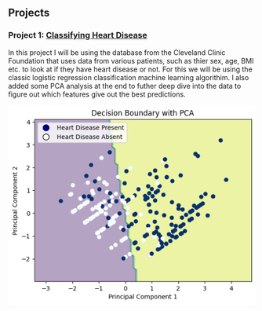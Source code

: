 
## Projects

### Project 1: [Classifying Heart Disease](https://github.com/harjaap7b/Classifying-Heart-Disease.git)
In this project I will be using the database from the Cleveland Clinic Foundation that uses data from various patients, such as thier sex, age, BMI etc. to look at if they have heart disease or not. For this we will be using the classic logistic regression classification machine learning algorithim. I also added some PCA analysis at the end to futher deep dive into the data to figure out which features give out the best predictions.

![](https://github.com/harjaap7b/harjaap7b.github.io/blob/e92e90e7ddaf371d86740fe30be7bd392a655f23/images/heartdisease.png)

